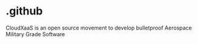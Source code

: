 # .github
CloudXaaS is an open source movement to develop bulletproof Aerospace Military Grade Software

